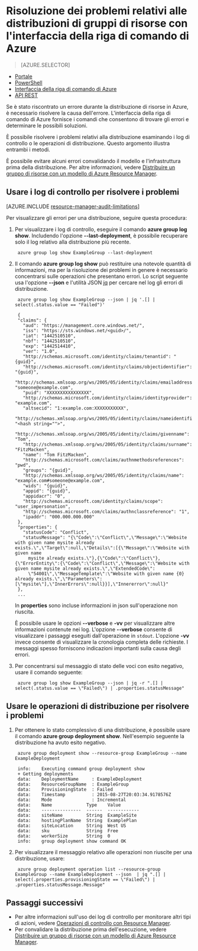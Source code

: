 <properties
   pageTitle="Risoluzione dei problemi relativi alle distribuzioni con l&#39;interfaccia della riga di comando di Azure | Microsoft Azure"
   description="Questa sezione descrive come usare l&#39;interfaccia della riga di comando di Azure per rilevare e correggere i problemi relativi alla distribuzione di Gestione risorse."
   services="azure-resource-manager,virtual-machines"
   documentationCenter=""
   tags="top-support-issue"
   authors="tfitzmac"
   manager="timlt"
   editor=""/>

<tags
   ms.service="azure-resource-manager"
   ms.devlang="na"
   ms.topic="article"
   ms.tgt_pltfrm="vm-multiple"
   ms.workload="infrastructure"
   ms.date="03/21/2016"
   ms.author="tomfitz"/>

# Risoluzione dei problemi relativi alle distribuzioni di gruppi di risorse con l'interfaccia della riga di comando di Azure

> [AZURE.SELECTOR]
- [Portale](resource-manager-troubleshoot-deployments-portal.md)
- [PowerShell](resource-manager-troubleshoot-deployments-powershell.md)
- [Interfaccia della riga di comando di Azure](resource-manager-troubleshoot-deployments-cli.md)
- [API REST](resource-manager-troubleshoot-deployments-rest.md)

Se è stato riscontrato un errore durante la distribuzione di risorse in Azure, è necessario risolvere la causa dell'errore. L'interfaccia della riga di comando di Azure fornisce i comandi che consentono di trovare gli errori e determinare le possibili soluzioni.

È possibile risolvere i problemi relativi alla distribuzione esaminando i log di controllo o le operazioni di distribuzione. Questo argomento illustra entrambi i metodi.

È possibile evitare alcuni errori convalidando il modello e l'infrastruttura prima della distribuzione. Per altre informazioni, vedere [Distribuire un gruppo di risorse con un modello di Azure Resource Manager](resource-group-template-deploy.md).

## Usare i log di controllo per risolvere i problemi

[AZURE.INCLUDE [resource-manager-audit-limitations](../includes/resource-manager-audit-limitations.md)]

Per visualizzare gli errori per una distribuzione, seguire questa procedura:

1. Per visualizzare i log di controllo, eseguire il comando **azure group log show**. Includendo l'opzione **--last-deployment**, è possibile recuperare solo il log relativo alla distribuzione più recente.

        azure group log show ExampleGroup --last-deployment

2. Il comando **azure group log show** può restituire una notevole quantità di informazioni, ma per la risoluzione dei problemi in genere è necessario concentrarsi sulle operazioni che presentano errori. Lo script seguente usa l'opzione **--json** e l'utilità JSON [jq](https://stedolan.github.io/jq/) per cercare nel log gli errori di distribuzione.

        azure group log show ExampleGroup --json | jq '.[] | select(.status.value == "Failed")'
        
        {
        "claims": {
          "aud": "https://management.core.windows.net/",
          "iss": "https://sts.windows.net/<guid>/",
          "iat": "1442510510",
          "nbf": "1442510510",
          "exp": "1442514410",
          "ver": "1.0",
          "http://schemas.microsoft.com/identity/claims/tenantid": "{guid}",
          "http://schemas.microsoft.com/identity/claims/objectidentifier": "{guid}",
          "http://schemas.xmlsoap.org/ws/2005/05/identity/claims/emailaddress": "someone@example.com",
          "puid": "XXXXXXXXXXXXXXXX",
          "http://schemas.microsoft.com/identity/claims/identityprovider": "example.com",
          "altsecid": "1:example.com:XXXXXXXXXXX",
          "http://schemas.xmlsoap.org/ws/2005/05/identity/claims/nameidentifier": "<hash string="">",
          "http://schemas.xmlsoap.org/ws/2005/05/identity/claims/givenname": "Tom",
          "http://schemas.xmlsoap.org/ws/2005/05/identity/claims/surname": "FitzMacken",
          "name": "Tom FitzMacken",
          "http://schemas.microsoft.com/claims/authnmethodsreferences": "pwd",
          "groups": "{guid}",
          "http://schemas.xmlsoap.org/ws/2005/05/identity/claims/name": "example.com#someone@example.com",
          "wids": "{guid}",
          "appid": "{guid}",
          "appidacr": "0",
          "http://schemas.microsoft.com/identity/claims/scope": "user_impersonation",
          "http://schemas.microsoft.com/claims/authnclassreference": "1",
          "ipaddr": "000.000.000.000"
        },
        "properties": {
          "statusCode": "Conflict",
          "statusMessage": "{\"Code\":\"Conflict\",\"Message\":\"Website with given name mysite already exists.\",\"Target\":null,\"Details\":[{\"Message\":\"Website with given name
            mysite already exists.\"},{\"Code\":\"Conflict\"},{\"ErrorEntity\":{\"Code\":\"Conflict\",\"Message\":\"Website with given name mysite already exists.\",\"ExtendedCode\":
            \"54001\",\"MessageTemplate\":\"Website with given name {0} already exists.\",\"Parameters\":[\"mysite\"],\"InnerErrors\":null}}],\"Innererror\":null}"
        },
        ...

    In **properties** sono incluse informazioni in json sull'operazione non riuscita.

    È possibile usare le opzioni **--verbose** e **-vv** per visualizzare altre informazioni contenute nei log. L'opzione **--verbose** consente di visualizzare i passaggi eseguiti dall'operazione in `stdout`. L'opzione **-vv** invece consente di visualizzare la cronologia completa delle richieste. I messaggi spesso forniscono indicazioni importanti sulla causa degli errori.

3. Per concentrarsi sul messaggio di stato delle voci con esito negativo, usare il comando seguente:

        azure group log show ExampleGroup --json | jq -r ".[] | select(.status.value == \"Failed\") | .properties.statusMessage"


## Usare le operazioni di distribuzione per risolvere i problemi

1. Per ottenere lo stato complessivo di una distribuzione, è possibile usare il comando **azure group deployment show**. Nell'esempio seguente la distribuzione ha avuto esito negativo.

        azure group deployment show --resource-group ExampleGroup --name ExampleDeployment
        
        info:    Executing command group deployment show
        + Getting deployments
        data:    DeploymentName     : ExampleDeployment
        data:    ResourceGroupName  : ExampleGroup
        data:    ProvisioningState  : Failed
        data:    Timestamp          : 2015-08-27T20:03:34.9178576Z
        data:    Mode               : Incremental
        data:    Name             Type    Value
        data:    ---------------  ------  ------------
        data:    siteName         String  ExampleSite
        data:    hostingPlanName  String  ExamplePlan
        data:    siteLocation     String  West US
        data:    sku              String  Free
        data:    workerSize       String  0
        info:    group deployment show command OK

2. Per visualizzare il messaggio relativo alle operazioni non riuscite per una distribuzione, usare:

        azure group deployment operation list --resource-group ExampleGroup --name ExampleDeployment --json  | jq ".[] | select(.properties.provisioningState == \"Failed\") | .properties.statusMessage.Message"


## Passaggi successivi

- Per altre informazioni sull'uso dei log di controllo per monitorare altri tipi di azioni, vedere [Operazioni di controllo con Resource Manager](resource-group-audit.md).
- Per convalidare la distribuzione prima dell'esecuzione, vedere [Distribuire un gruppo di risorse con un modello di Azure Resource Manager](resource-group-template-deploy.md).

<!---HONumber=AcomDC_0323_2016-->